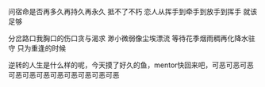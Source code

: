 问宿命是否再多久再持久再永久
抵不了不朽
恋人从挥手到牵手到放手到挥手
就该足够

分岔路口我胸口的伤口贪与渴求
渺小微弱像尘埃漂流
等待花季烟雨稠再化降水驻守
只为重逢的时候

逆转的人生是什么样的呢，今天摸了好久的鱼，mentor快回来吧，可恶可恶可恶可恶可恶可恶可恶可恶可恶可恶可恶
